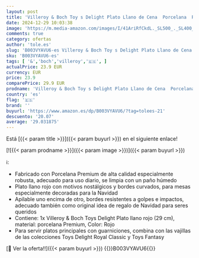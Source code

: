 ```yaml
---
layout: post
title: 'Villeroy & Boch Toy s Delight Plato Llano de Cena  Porcelana  Rojo  26x26x8 cm'
date: 2024-12-29 10:03:38
image: 'https://m.media-amazon.com/images/I/41AriRfCkdL._SL500_._SL400_.jpg'
comments: true
category: ofertas
author: 'tole.es'
slug: 'B003VYAVU6-es Villeroy & Boch Toy s Delight Plato Llano de Cena...'
sku: 'B003VYAVU6-es'
tags: [ '&','boch','villeroy','🇪🇸', ]
actualPrice: 23.9 EUR
currency: EUR
price: 23.9
comparePrice: 29.9 EUR
prodname: 'Villeroy & Boch Toy s Delight Plato Llano de Cena  Porcelana  Rojo  26x26x8 cm'
country: 'es'
flag: '🇪🇸'
brand: ''
buyurl: 'https://www.amazon.es/dp/B003VYAVU6/?tag=tolees-21'
descuento: '20.07'
average: '29.031875'
---
```


Está [{{< param title >}}]({{< param buyurl >}}) en el siguiente enlace!

[![{{< param prodname >}}]({{< param image >}})]({{< param buyurl >}})

ℹ️:

- Fabricado con Porcelana Premium de alta calidad especialmente robusta, adecuado para uso diario, se limpia con un paño húmedo
- Plato llano rojo con motivos nostálgicos y bordes curvados, para mesas especialmente decoradas para la Navidad
- Apilable uno encima de otro, bordes resistentes a golpes e impactos, adecuado también como original idea de regalo de Navidad para seres queridos
- Contiene: 1x Villeroy & Boch Toys Delight Plato llano rojo (29 cm), material: porcelana Premium, Color: Rojo
- Para servir platos principales con guarniciones, combina con las vajillas de las colecciones Toys Delight Royal Classic y Toys Fantasy

[🛒 Ver la oferta!!]({{< param buyurl >}})
{{<world>}}B003VYAVU6{{</world>}}
